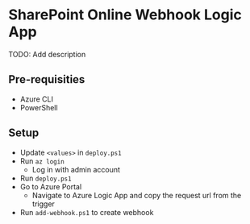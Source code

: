 # SharePoint Online Webhook Logic App

TODO: Add description

## Pre-requisities

- Azure CLI
- PowerShell

## Setup

- Update `<values>` in `deploy.ps1`
- Run `az login`
  - Log in with admin account
- Run `deploy.ps1`
- Go to Azure Portal
  - Navigate to Azure Logic App and copy the request url from the trigger
- Run `add-webhook.ps1` to create webhook
